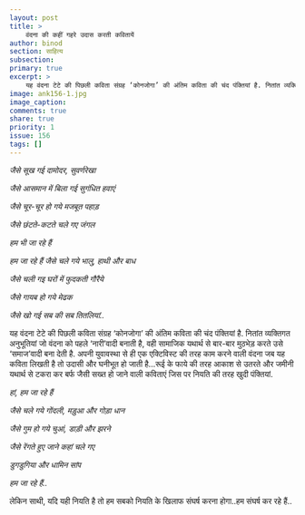 ```yaml
---
layout: post
title: >
    वंदना की कहीं गहरे उदास करती कवितायें
author: binod
section: साहित्य
subsection:
primary: true
excerpt: >
    यह वंदना टेटे की पिछली कविता संग्रह ‘कोनजोगा’ की अंतिम कविता की चंद पंक्तियां है. नितांत व्यक्तिगत अनुभूतियां जो वंदना को पहले ‘नारी’वादी बनाती है, वही सामाजिक यथार्थ से बार-बार मुठभेड़ करते उसे ‘समाज’वादी बना देती है.
image: ank156-1.jpg
image_caption: 
comments: true
share: true
priority: 1
issue: 156
tags: []
---
```


*जैसे सूख गई दामोदर, सुवर्णरेखा*

*जैसे आसमान में बिला गई सुगंधित हवाएं*

*जैसे चूर-चूर हो गये मजबूत पहाड़*

*जैसे छंटते-कटते चले गए जंगल*

*हम भी जा रहे हैं*

*हम जा रहे हैं जैसे चले गये भालु, हाथी और बाध*

*जैसे चली गइ घरों में फुदकती गौरैये*

*जैसे गायब हो गये मेढक*

*जैसे खो गई सब की सब तितलियां..*


यह वंदना टेटे की पिछली कविता संग्रह ‘कोनजोगा’ की अंतिम कविता की चंद पंक्तियां है. नितांत व्यक्तिगत अनुभूतियां जो वंदना को पहले ‘नारी’वादी बनाती है, वही सामाजिक यथार्थ से बार-बार मुठभेड़ करते उसे ‘समाज’वादी बना देती है. अपनी युवावस्था से ही एक एक्टिविस्ट की तरह काम करने वाली वंदना जब यह कविता लिखती है तो उदासी और घनीभूत हो जाती है...रूई के फाये की तरह आकाश से उतरते और जमीनी यथार्थ से टकरा कर बर्फ जैसी सख्त हो जाने वाली कविताएं जिस पर नियति की तरह खुदी पंक्तियां.

*हां, हम जा रहे हैं*

*जैसे चले गये गोंदली, मड़ुआ और गोड़ा धान*

*जैसे गुम हो गये चुआं, डाड़ी और झरने*

*जैसे रेंगते हुए जाने कहां चले गए*

*डुगडुगिया और धामिन सांप*

*हम जा रहे हैं..*

लेकिन साथी, यदि यही नियति है तो हम सबको नियति के खिलाफ संघर्ष करना होगा..हम संघर्ष कर रहे हैं..